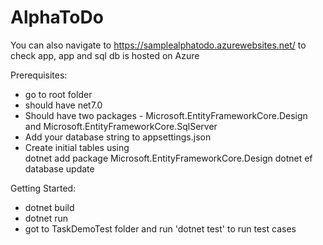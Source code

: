 # AlphaToDo
You can also navigate to https://samplealphatodo.azurewebsites.net/ to check app, app and sql db is hosted on Azure

Prerequisites:
- go to root folder
- should have net7.0
- Should have two packages - Microsoft.EntityFrameworkCore.Design and Microsoft.EntityFrameworkCore.SqlServer
- Add your database string to appsettings.json
- Create initial tables using  
    dotnet add package Microsoft.EntityFrameworkCore.Design
    dotnet ef database update

Getting Started:
- dotnet build
- dotnet run
- got to TaskDemoTest folder and run 'dotnet test' to run test cases